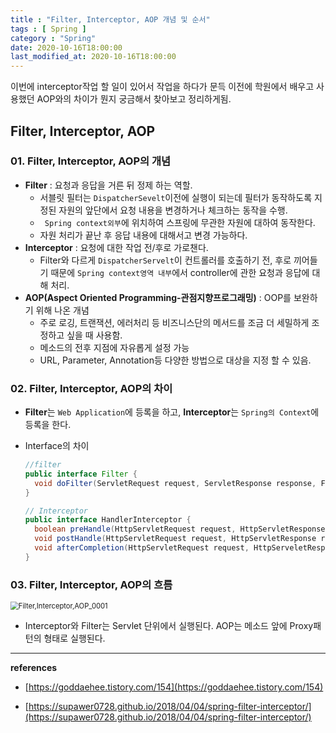 ```yaml
---
title : "Filter, Interceptor, AOP 개념 및 순서"
tags : [ Spring ]
category : "Spring"
date: 2020-10-16T18:00:00
last_modified_at: 2020-10-16T18:00:00
---
```

이번에 interceptor작업 할 일이 있어서 작업을 하다가 문득 이전에 학원에서 배우고 사용했던 AOP와의 차이가 뭔지 궁금해서 찾아보고 정리하게됨.

## Filter, Interceptor, AOP

### 01. Filter, Interceptor, AOP의 개념 

- **Filter** : 요청과 응답을 거른 뒤 정제 하는 역할. 
  - 서블릿 필터는 `DispatcherSevelt`이전에 실행이 되는데 필터가 동작하도록 지정된 자원의 앞단에서 요청 내용을 변경하거나 체크하는 동작을 수행.
  - ` Spring context외부`에 위치하여 스프링에 무관한 자원에 대하여 동작한다.
  - 자원 처리가 끝난 후 응답 내용에 대해서고 변경 가능하다.
- **Interceptor** :  요청에 대한 작업 전/후로 가로챈다.
  - Filter와 다르게 `DispatcherServelt`이 컨트롤러를 호출하기 전, 후로 끼어들기 때문에 `Spring context영역 내부`에서 controller에 관한 요청과 응답에 대해 처리.
- **AOP(**Aspect Oriented Programming-관점지향프로그래밍**)** : OOP를 보완하기 위해 나온 개념
  - 주로 로깅, 트랜잭션, 에러처리 등 비즈니스단의 메서드를 조금 더 세밀하게 조정하고 싶을 때 사용함.
  - 메소드의 전후 지점에 자유롭게 설정 가능
  - URL, Parameter, Annotation등 다양한 방법으로 대상을 지정 할 수 있음.



### 02. Filter, Interceptor, AOP의 차이 

- **Filter**는 `Web Application`에 등록을 하고, **Interceptor**는 `Spring의 Context`에 등록을 한다.

- Interface의 차이

  ```java
  //filter
  public interface Filter {
    void doFilter(ServletRequest request, ServletResponse response, FilterChain chain);
  }
  ```
  ```java  
  // Interceptor
  public interface HandlerInterceptor {
    boolean preHandle(HttpServletRequest request, HttpServletResponse response, Object handler);
    void postHandle(HttpServletRequest request, HttpServletResponse response, Object handler, ModelAndView mav);
    void afterCompletion(HttpServletRequest request, HttpServeletResponse response, Object handler, Exception ex);
  }
  ```

  

### 03. Filter, Interceptor, AOP의 흐름

<img src="\assets\images\posts\Filter,Interceptor,AOP_0001.png" class="image-shadow-card" alt="Filter,Interceptor,AOP_0001" style="zoom:80%;" />

- Interceptor와 Filter는 Servlet 단위에서 실행된다. AOP는 메소드 앞에 Proxy패턴의 형태로 실행된다.



---

**references**

- [https://goddaehee.tistory.com/154](https://goddaehee.tistory.com/154)

- [https://supawer0728.github.io/2018/04/04/spring-filter-interceptor/](https://supawer0728.github.io/2018/04/04/spring-filter-interceptor/)